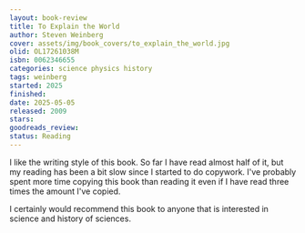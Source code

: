 ```yaml
---
layout: book-review
title: To Explain the World
author: Steven Weinberg
cover: assets/img/book_covers/to_explain_the_world.jpg
olid: OL17261038M
isbn: 0062346655
categories: science physics history
tags: weinberg
started: 2025
finished: 
date: 2025-05-05
released: 2009
stars: 
goodreads_review: 
status: Reading
---
```


I like the writing style of this book.
So far I have read almost half of it, but my reading has been a bit slow since I started to do copywork.
I've probably spent more time copying this book than reading it even if I have read three times the amount I've copied.

I certainly would recommend this book to anyone that is interested in science and history of sciences.